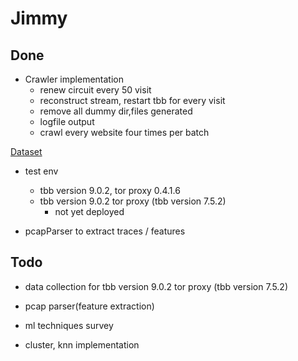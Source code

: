 # Jimmy

## Done

- Crawler implementation
	- renew circuit every 50 visit
	- reconstruct stream, restart tbb for every visit
	- remove all dummy dir,files generated
	- logfile output
	- crawl every website four times per batch

[Dataset](https://drive.google.com/open?id=1Y2zd-epeEPfTQh5zRAIxTA49rmX3Ww90)

- test env
	- tbb version 9.0.2, tor proxy 0.4.1.6
	- tbb version 9.0.2 tor proxy (tbb version 7.5.2)
		- not yet deployed

- pcapParser to extract traces / features

## Todo

- data collection for tbb version 9.0.2 tor proxy (tbb version 7.5.2)

- pcap parser(feature extraction)

- ml techniques survey

- cluster, knn implementation


